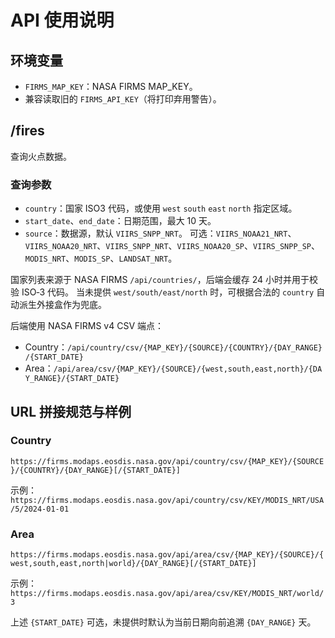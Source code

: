 # API 使用说明

## 环境变量
- `FIRMS_MAP_KEY`：NASA FIRMS MAP_KEY。
- 兼容读取旧的 `FIRMS_API_KEY`（将打印弃用警告）。

## /fires
查询火点数据。

### 查询参数
- `country`：国家 ISO3 代码，或使用 `west` `south` `east` `north` 指定区域。
- `start_date`、`end_date`：日期范围，最大 10 天。
- `source`：数据源，默认 `VIIRS_SNPP_NRT`。
  可选：`VIIRS_NOAA21_NRT`、`VIIRS_NOAA20_NRT`、`VIIRS_SNPP_NRT`、`VIIRS_NOAA20_SP`、`VIIRS_SNPP_SP`、`MODIS_NRT`、`MODIS_SP`、`LANDSAT_NRT`。

国家列表来源于 NASA FIRMS `/api/countries/`，后端会缓存 24 小时并用于校验 ISO‑3 代码。
当未提供 `west/south/east/north` 时，可根据合法的 `country` 自动派生外接盒作为兜底。

后端使用 NASA FIRMS v4 CSV 端点：
- Country：`/api/country/csv/{MAP_KEY}/{SOURCE}/{COUNTRY}/{DAY_RANGE}/{START_DATE}`
- Area：`/api/area/csv/{MAP_KEY}/{SOURCE}/{west,south,east,north}/{DAY_RANGE}/{START_DATE}`

## URL 拼接规范与样例

### Country
`https://firms.modaps.eosdis.nasa.gov/api/country/csv/{MAP_KEY}/{SOURCE}/{COUNTRY}/{DAY_RANGE}[/{START_DATE}]`

示例：
`https://firms.modaps.eosdis.nasa.gov/api/country/csv/KEY/MODIS_NRT/USA/5/2024-01-01`

### Area
`https://firms.modaps.eosdis.nasa.gov/api/area/csv/{MAP_KEY}/{SOURCE}/{west,south,east,north|world}/{DAY_RANGE}[/{START_DATE}]`

示例：
`https://firms.modaps.eosdis.nasa.gov/api/area/csv/KEY/MODIS_NRT/world/3`

上述 `{START_DATE}` 可选，未提供时默认为当前日期向前追溯 `{DAY_RANGE}` 天。

